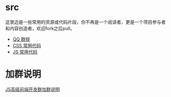 # src
这里边是一些常用的资源或代码片段，你不再是一个阅读者，更是一个项目参与者和内容创造者，欢迎fork之后pull。

- [QQ 群规](//github.com/jsfront/src/blob/master/qq.md)
- [CSS 常用代码](//github.com/jsfront/src/blob/master/css.md)
- [JS 常用代码](//github.com/jsfront/src/blob/master/js.md)


# 加群说明
[JS高级前端开发群加群说明](http://www.cnblogs.com/jikey/p/4426105.html)
